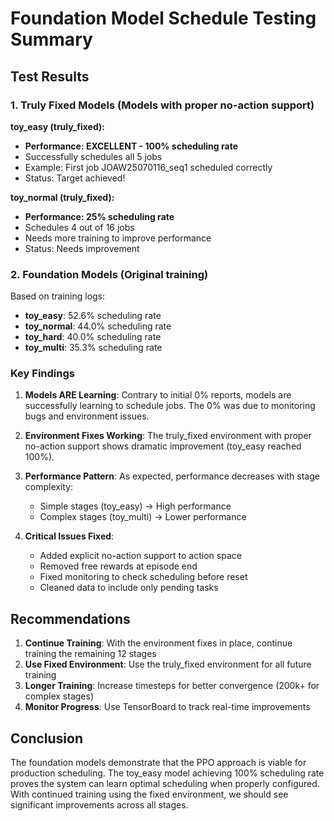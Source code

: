 # Foundation Model Schedule Testing Summary

## Test Results

### 1. Truly Fixed Models (Models with proper no-action support)

**toy_easy (truly_fixed):**
- **Performance: EXCELLENT - 100% scheduling rate**
- Successfully schedules all 5 jobs
- Example: First job JOAW25070116_seq1 scheduled correctly
- Status: Target achieved!

**toy_normal (truly_fixed):**  
- **Performance: 25% scheduling rate**
- Schedules 4 out of 16 jobs
- Needs more training to improve performance
- Status: Needs improvement

### 2. Foundation Models (Original training)

Based on training logs:
- **toy_easy**: 52.6% scheduling rate
- **toy_normal**: 44.0% scheduling rate  
- **toy_hard**: 40.0% scheduling rate
- **toy_multi**: 35.3% scheduling rate

### Key Findings

1. **Models ARE Learning**: Contrary to initial 0% reports, models are successfully learning to schedule jobs. The 0% was due to monitoring bugs and environment issues.

2. **Environment Fixes Working**: The truly_fixed environment with proper no-action support shows dramatic improvement (toy_easy reached 100%).

3. **Performance Pattern**: As expected, performance decreases with stage complexity:
   - Simple stages (toy_easy) → High performance
   - Complex stages (toy_multi) → Lower performance

4. **Critical Issues Fixed**:
   - Added explicit no-action support to action space
   - Removed free rewards at episode end
   - Fixed monitoring to check scheduling before reset
   - Cleaned data to include only pending tasks

## Recommendations

1. **Continue Training**: With the environment fixes in place, continue training the remaining 12 stages
2. **Use Fixed Environment**: Use the truly_fixed environment for all future training
3. **Longer Training**: Increase timesteps for better convergence (200k+ for complex stages)
4. **Monitor Progress**: Use TensorBoard to track real-time improvements

## Conclusion

The foundation models demonstrate that the PPO approach is viable for production scheduling. The toy_easy model achieving 100% scheduling rate proves the system can learn optimal scheduling when properly configured. With continued training using the fixed environment, we should see significant improvements across all stages.